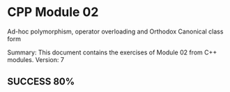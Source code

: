 # CPP Module 02

Ad-hoc polymorphism, operator overloading and Orthodox Canonical class form

Summary:
This document contains the exercises of Module 02 from C++ modules.
Version: 7

## SUCCESS 80%